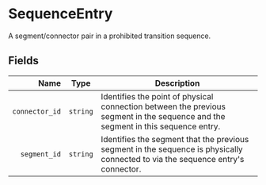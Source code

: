 # SequenceEntry

A segment/connector pair in a prohibited transition sequence.

## Fields

| Name | Type | Description |
|-----:|:----:|-------------|
| `connector_id` | `string` | Identifies the point of physical connection between the previous segment in the sequence and the segment in this sequence entry. |
| `segment_id` | `string` | Identifies the segment that the previous segment in the sequence is physically connected to via the sequence entry's connector. |
